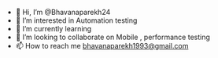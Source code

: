 - 👋 Hi, I’m @Bhavanaparekh24
- 👀 I’m interested in Automation testing
- 🌱 I’m currently learning 
- 💞️ I’m looking to collaborate on Mobile , performance testing
- 📫 How to reach me bhavanaparekh1993@gmail.com

<!---
Bhavanaparekh24/Bhavanaparekh24 is a ✨ special ✨ repository because its `README.md` (this file) appears on your GitHub profile.
You can click the Preview link to take a look at your changes.
--->
